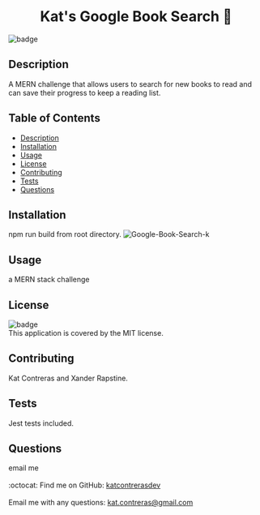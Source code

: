 
<h1 align="center">Kat's Google Book Search 🚀 </h1>

![badge](https://img.shields.io/badge/license-MIT-brightgreen)<br />
## Description
A MERN challenge that allows users to search for new books to read and can save their progress to keep a reading list.
## Table of Contents
- [Description](#description)
- [Installation](#installation)
- [Usage](#usage)
- [License](#license)
- [Contributing](#contributing)
- [Tests](#tests)
- [Questions](#questions)
## Installation
npm run build from root directory.
![Google-Book-Search-k](https://user-images.githubusercontent.com/90402597/163243872-2110092a-6e3c-4457-ad10-50e2f8b96cf2.gif)
## Usage
a MERN stack challenge
## License
![badge](https://img.shields.io/badge/license-MIT-brightgreen)
<br />
This application is covered by the MIT license. 
## Contributing
Kat Contreras and Xander Rapstine.
## Tests
Jest tests included.
## Questions
email me <br />
<br />
:octocat: Find me on GitHub: [katcontrerasdev](https://github.com/katcontrerasdev)<br />
<br />
Email me with any questions: kat.contreras@gmail.com<br /><br />
  


